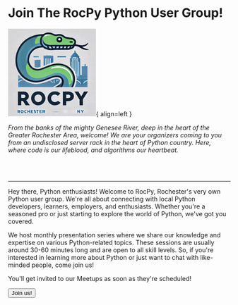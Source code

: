 # Join The RocPy Python User Group!

![RocPy Logo](img/rocpy-logo-small.png "RocPy Logo" ){ align=left }

_From the banks of the mighty Genesee River, deep in the heart of the Greater
Rochester Area, welcome! We are your organizers coming to you from an
undisclosed server rack in the heart of Python country. Here, where code is our
lifeblood, and algorithms our heartbeat._

<br/><br/>

---

Hey there, Python enthusiasts! Welcome to RocPy, Rochester's very own Python user group. We're all about connecting with local Python developers, learners, employers, and enthusiasts. Whether you're a seasoned pro or just starting to explore the world of Python, we've got you covered.

We host monthly presentation series where we share our knowledge and expertise on various Python-related topics. These sessions are usually around 30-60 minutes long and are open to all skill levels. So, if you're interested in learning more about Python or just want to chat with like-minded people, come join us!

<div  class="calltoaction minimal">
        <div class="D_boxbody">
                <form action="https://www.meetup.com/Rochester-Python-Meetup/join/" method="post">
                        <div  class="D_boxhead">
                                <p>You'll get invited to our Meetups as soon as they're scheduled!</p>
                        </div>
                        <div class="D_boxsection ">
                                <input type="submit" name="submit" value="Join us!" class="D_submit"  />
                                <input type="hidden" name="returnUri" value="https://www.meetup.com/Rochester-Python-Meetup" />
                                <input type="hidden" name="returnUriEnc" value="https%3A%2F%2Fwww.meetup.com%2FRochester-Python-Meetup" id="returnUriEnc" />
                                <input type="hidden" name="submit" value="1" />
                        </div>
                        <div style="clear: both; height: 1px; line-height: 1px;"></div>
                </form>
        </div>
</div>

